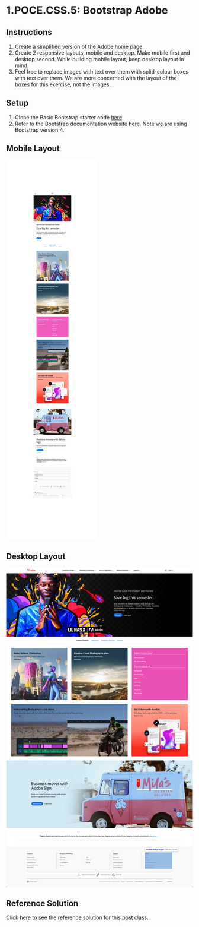 # 1.POCE.CSS.5: Bootstrap Adobe

## Instructions

1. Create a simplified version of the Adobe home page.
2. Create 2 responsive layouts, mobile and desktop. Make mobile first and desktop second. While building mobile layout, keep desktop layout in mind.
3. Feel free to replace images with text over them with solid-colour boxes with text over them. We are more concerned with the layout of the boxes for this exercise, not the images.

## Setup

1. Clone the Basic Bootstrap starter code [here](https://github.com/rocketacademy/basic-bootstrap-bootcamp).
2. Refer to the Bootstrap documentation website [here](https://getbootstrap.com/docs/4.6/getting-started/introduction/). Note we are using Bootstrap version 4.

## Mobile Layout

![](../../.gitbook/assets/adobe-mob-3.jpg)

## Desktop Layout

![](../../.gitbook/assets/adobe.com.png)

## Reference Solution

Click [here](https://github.com/rocketacademy/basic-bootstrap-bootcamp/tree/bootstrap-adobe) to see the reference solution for this post class.

